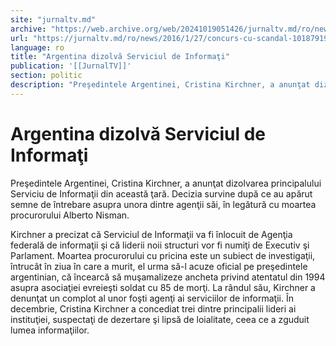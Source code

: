 ```yaml
---
site: "jurnaltv.md"
archive: "https://web.archive.org/web/20241019051426/jurnaltv.md/ro/news/2016/1/27/concurs-cu-scandal-10187919/"
url: "https://jurnaltv.md/ro/news/2016/1/27/concurs-cu-scandal-10187919/"
language: ro
title: "Argentina dizolvă Serviciul de Informaţi"
publication: '[[JurnalTV]]'
section: politic
description: "Preşedintele Argentinei, Cristina Kirchner, a anunţat dizolvarea principalului Serviciu de Informaţii din această ţară. Decizia survine după ce au apărut..."
---
```


# Argentina dizolvă Serviciul de Informaţi

Preşedintele Argentinei, Cristina Kirchner, a anunţat dizolvarea principalului Serviciu de Informaţii din această ţară. Decizia survine după ce au apărut semne de întrebare asupra unora dintre agenţii săi, în legătură cu moartea procurorului Alberto Nisman.

Kirchner a precizat că Serviciul de Informaţii va fi înlocuit de Agenţia federală de informaţii şi că liderii noii structuri vor fi numiţi de Executiv şi Parlament. Moartea procurorului cu pricina este un subiect de investigaţii, întrucât în ziua în care a murit, el urma să-l acuze oficial pe preşedintele argentinian, că încearcă să muşamalizeze ancheta privind atentatul din 1994 asupra asociaţiei evreieşti soldat cu 85 de morţi. La rândul său, Kirchner a denunţat un complot al unor foşti agenţi ai serviciilor de informaţii. În decembrie, Cristina Kirchner a concediat trei dintre principalii lideri ai instituţiei, suspectaţi de dezertare şi lipsă de loialitate, ceea ce a zguduit lumea informaţiilor.